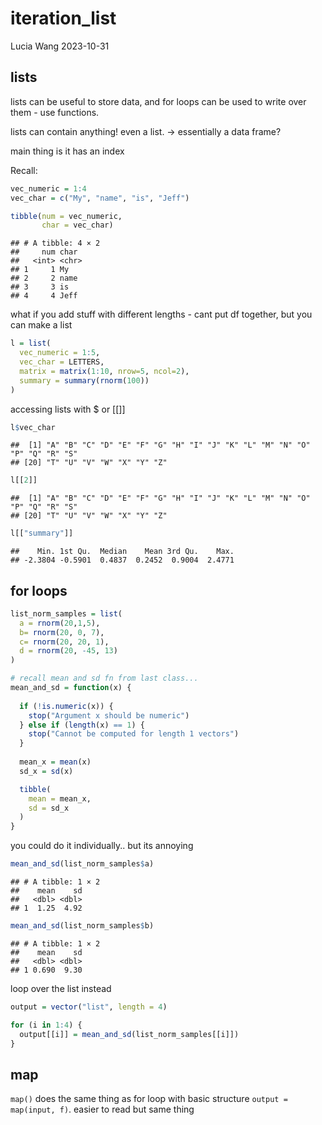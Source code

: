 iteration_list
================
Lucia Wang
2023-10-31

## lists

lists can be useful to store data, and for loops can be used to write
over them - use functions.

lists can contain anything! even a list. -\> essentially a data frame?

main thing is it has an index

Recall:

``` r
vec_numeric = 1:4
vec_char = c("My", "name", "is", "Jeff")

tibble(num = vec_numeric,
       char = vec_char)
```

    ## # A tibble: 4 × 2
    ##     num char 
    ##   <int> <chr>
    ## 1     1 My   
    ## 2     2 name 
    ## 3     3 is   
    ## 4     4 Jeff

what if you add stuff with different lengths - cant put df together, but
you can make a list

``` r
l = list(
  vec_numeric = 1:5,
  vec_char = LETTERS,
  matrix = matrix(1:10, nrow=5, ncol=2),
  summary = summary(rnorm(100))
)
```

accessing lists with \$ or \[\[\]\]

``` r
l$vec_char 
```

    ##  [1] "A" "B" "C" "D" "E" "F" "G" "H" "I" "J" "K" "L" "M" "N" "O" "P" "Q" "R" "S"
    ## [20] "T" "U" "V" "W" "X" "Y" "Z"

``` r
l[[2]]
```

    ##  [1] "A" "B" "C" "D" "E" "F" "G" "H" "I" "J" "K" "L" "M" "N" "O" "P" "Q" "R" "S"
    ## [20] "T" "U" "V" "W" "X" "Y" "Z"

``` r
l[["summary"]]
```

    ##    Min. 1st Qu.  Median    Mean 3rd Qu.    Max. 
    ## -2.3804 -0.5901  0.4837  0.2452  0.9004  2.4771

## for loops

``` r
list_norm_samples = list(
  a = rnorm(20,1,5),
  b= rnorm(20, 0, 7),
  c= rnorm(20, 20, 1),
  d = rnorm(20, -45, 13)
)

# recall mean and sd fn from last class...
mean_and_sd = function(x) {
  
  if (!is.numeric(x)) {
    stop("Argument x should be numeric")
  } else if (length(x) == 1) {
    stop("Cannot be computed for length 1 vectors")
  }
  
  mean_x = mean(x)
  sd_x = sd(x)

  tibble(
    mean = mean_x, 
    sd = sd_x
  )
}
```

you could do it individually.. but its annoying

``` r
mean_and_sd(list_norm_samples$a)
```

    ## # A tibble: 1 × 2
    ##    mean    sd
    ##   <dbl> <dbl>
    ## 1  1.25  4.92

``` r
mean_and_sd(list_norm_samples$b)
```

    ## # A tibble: 1 × 2
    ##    mean    sd
    ##   <dbl> <dbl>
    ## 1 0.690  9.30

loop over the list instead

``` r
output = vector("list", length = 4)

for (i in 1:4) {
  output[[i]] = mean_and_sd(list_norm_samples[[i]])
}
```

## map

`map()` does the same thing as for loop with basic structure
`output = map(input, f)`. easier to read but same thing
